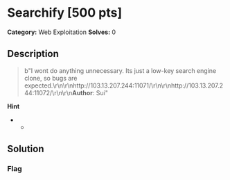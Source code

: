 # Searchify [500 pts]

**Category:** Web Exploitation
**Solves:** 0

## Description
>b"I wont do anything unnecessary. Its just a low-key search engine clone, so bugs are expected.\r\n\r\nhttp://103.13.207.244:11071/\r\n\r\nhttp://103.13.207.244:11072/\r\n\r\n**Author**: Sui"

**Hint**
* -

## Solution

### Flag

